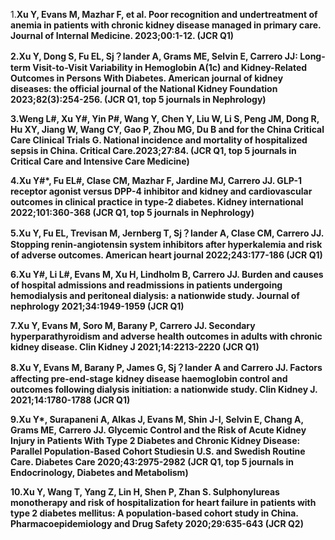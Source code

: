 1.<strong>Xu Y<strong>, Evans M, Mazhar F, et al. Poor recognition and undertreatment of anemia in patients with chronic kidney disease managed in primary care. Journal of Internal Medicine. 2023;00:1-12. (JCR Q1)

2.<strong>Xu Y<strong>, Dong S, Fu EL, Sj？lander A, Grams ME, Selvin E, Carrero JJ: Long-term Visit-to-Visit Variability in Hemoglobin A(1c) and Kidney-Related Outcomes in Persons With Diabetes. American journal of kidney diseases: the official journal of the National Kidney Foundation 2023;82(3):254-256. (JCR Q1, top 5 journals in Nephrology)

3.Weng L#, <strong>Xu Y#<strong>, Yin P#, Wang Y, Chen Y, Liu W, Li S, Peng JM, Dong R, Hu XY, Jiang W, Wang CY, Gao P, Zhou MG, Du B and for the China Critical Care Clinical Trials G. National incidence and mortality of hospitalized sepsis in China. Critical Care.2023;27:84. (JCR Q1, top 5 journals in Critical Care and Intensive Care Medicine)

4.<strong>Xu Y#*<strong>, Fu EL#, Clase CM, Mazhar F, Jardine MJ, Carrero JJ. GLP-1 receptor agonist versus DPP-4 inhibitor and kidney and cardiovascular outcomes in clinical practice in type-2 diabetes. Kidney international 2022;101:360-368 (JCR Q1, top 5 journals in Nephrology)

5.<strong>Xu Y<strong>, Fu EL, Trevisan M, Jernberg T, Sj？lander A, Clase CM, Carrero JJ. Stopping renin-angiotensin system inhibitors after hyperkalemia and risk of adverse outcomes. American heart journal 2022;243:177-186 (JCR Q1)

6.<strong>Xu Y#<strong>, Li L#, Evans M, Xu H, Lindholm B, Carrero JJ. Burden and causes of hospital admissions and readmissions in patients undergoing hemodialysis and peritoneal dialysis: a nationwide study. Journal of nephrology 2021;34:1949-1959 (JCR Q1)

7.<strong>Xu Y<strong>, Evans M, Soro M, Barany P, Carrero JJ. Secondary hyperparathyroidism and adverse health outcomes in adults with chronic kidney disease. Clin Kidney J 2021;14:2213-2220 (JCR Q1)

8.<strong>Xu Y<strong>, Evans M, Barany P, James G, Sj？lander A and Carrero JJ. Factors affecting pre-end-stage kidney disease haemoglobin control and outcomes following dialysis initiation: a nationwide study. Clin Kidney J. 2021;14:1780-1788 (JCR Q1)

9.<strong>Xu Y*<strong>, Surapaneni A, Alkas J, Evans M, Shin J-I, Selvin E, Chang A, Grams ME, Carrero JJ. Glycemic Control and the Risk of Acute Kidney Injury in Patients With Type 2 Diabetes and Chronic Kidney Disease: Parallel Population-Based Cohort Studiesin U.S. and Swedish Routine Care. Diabetes Care 2020;43:2975-2982 (JCR Q1, top 5 journals in Endocrinology, Diabetes and Metabolism)

10.<strong>Xu Y<strong>, Wang T, Yang Z, Lin H, Shen P, Zhan S. Sulphonylureas monotherapy and risk of hospitalization for heart failure in patients with type 2 diabetes mellitus: A population-based cohort study in China. Pharmacoepidemiology and Drug Safety 2020;29:635-643 (JCR Q2)
